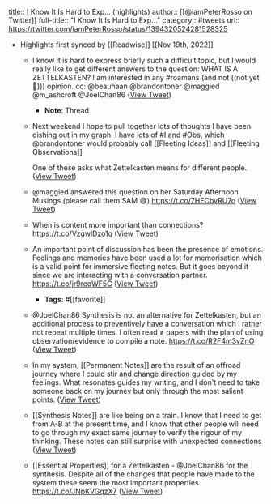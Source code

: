 title:: I Know It Is Hard to Exp... (highlights)
author:: [[@iamPeterRosso on Twitter]]
full-title:: "I Know It Is Hard to Exp..."
category:: #tweets
url:: https://twitter.com/iamPeterRosso/status/1394320524281528325

- Highlights first synced by [[Readwise]] [[Nov 19th, 2022]]
	- I know it is hard to express briefly such a difficult topic, but I would really like to get different answers to the question: 
	  WHAT IS A ZETTELKASTEN?
	  I am interested in any #roamans (and not ((not yet👀))) opinion.
	  cc: @beauhaan @brandontoner @maggied @m_ashcroft  @JoelChan86 ([View Tweet](https://twitter.com/iamPeterRosso/status/1394320524281528325))
		- **Note**: Thread
	- Next weekend I hope to pull together lots of thoughts I have been dishing out in my graph. I have lots of #I and #Obs, which @brandontoner would probably call [[Fleeting Ideas]] and [[Fleeting Observations]]
	  
	  One of these asks what Zettelkasten means for different people. ([View Tweet](https://twitter.com/iamPeterRosso/status/1394321729196019714))
	- @maggied answered this question on her Saturday Afternoon Musings (please call them SAM 😅)
	  https://t.co/7HECbvRU7o ([View Tweet](https://twitter.com/iamPeterRosso/status/1394323378069250049))
	- When is content more important than connections?
	  https://t.co/VzgwlDzo1q ([View Tweet](https://twitter.com/iamPeterRosso/status/1394323892529926148))
	- An important point of discussion has been the presence of emotions. Feelings and memories have been used a lot for memorisation which is a valid point for immersive fleeting notes. But it goes beyond it since we are interacting with a conversation partner.
	  https://t.co/jr9reqWF5C ([View Tweet](https://twitter.com/iamPeterRosso/status/1394325713340321795))
		- **Tags**: #[[favorite]]
	- @JoelChan86 Synthesis is not an alternative for Zettelkasten, but an additional process to preventively have a conversation which I rather not repeat multiple times. I often read ≠ papers with the plan of using observation/evidence to compile a note. 
	  https://t.co/R2F4m3vZnO ([View Tweet](https://twitter.com/iamPeterRosso/status/1394327818541146112))
	- In my system, [[Permanent Notes]] are the result of an offroad journey where I could stir and change direction guided by my feelings. What resonates guides my writing, and I don't need to take someone back on my journey but only through the most salient points. ([View Tweet](https://twitter.com/iamPeterRosso/status/1394328637583892482))
	- [[Synthesis Notes]] are like being on a train. I know that I need to get from A-B at the present time, and I know that other people will need to go through my exact same journey to verify the rigour of my thinking. These notes can still surprise with unexpected connections ([View Tweet](https://twitter.com/iamPeterRosso/status/1394329578223644674))
	- [[Essential Properties]] for a Zettelkasten - @JoelChan86 for the synthesis. 
	  Despite all of the changes that people have made to the system these seem the most important properties.
	  https://t.co/JNpKVGqzX7 ([View Tweet](https://twitter.com/iamPeterRosso/status/1394394964138790920))